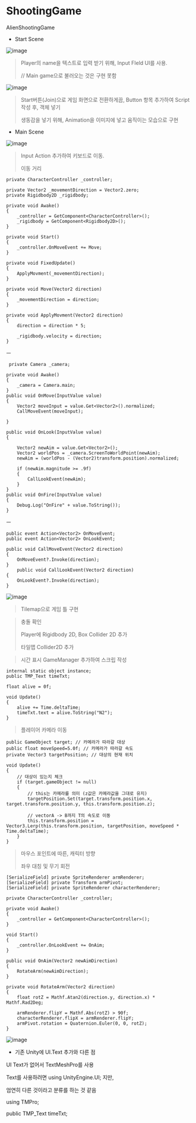 # ShootingGame
AlienShootingGame


 - Start Scene


![image](https://github.com/Yeonnnii/ShootingGame/assets/141755349/28d2d29f-1ed8-449b-900d-ba2e7ba96e06)

> Player의 name을 텍스트로 입력 받기 위해, Input FIeld UI를 사용.
>
> // Main game으로 불러오는 것은 구현 못함


![image](https://github.com/Yeonnnii/ShootingGame/assets/141755349/1c4cd82b-a998-41df-a1cb-1fed94fd844f)

> Start버튼(Join)으로 게임 화면으로 전환하게끔, Button 항목 추가하여 Script 작성 후, 객체 넣기
> 
> 생동감을 넣기 위해, Animation을 이미지에 넣고 움직이는 모습으로 구현



 - Main Scene


![image](https://github.com/Yeonnnii/ShootingGame/assets/141755349/e8fa9afd-74ae-4388-8f9f-c57fa1df72d1)
> Input Action 추가하여 키보드로 이동.
>
> 이동 거리
> 
    private CharacterController _controller;

    private Vector2 _movementDirection = Vector2.zero;
    private Rigidbody2D _rigidbody;

    private void Awake()
    {
        _controller = GetComponent<CharacterController>();
        _rigidbody = GetComponent<Rigidbody2D>();
    }

    private void Start()
    {
        _controller.OnMoveEvent += Move;
    }

    private void FixedUpdate()
    {
        ApplyMovment(_movementDirection);
    }

    private void Move(Vector2 direction)
    {
        _movementDirection = direction;
    }

    private void ApplyMovment(Vector2 direction)
    {
        direction = direction * 5;

        _rigidbody.velocity = direction;
    }


ㅡ

     private Camera _camera;

    private void Awake()
    {
        _camera = Camera.main;
    }
    public void OnMove(InputValue value)
    {
        Vector2 moveInput = value.Get<Vector2>().normalized;
        CallMoveEvent(moveInput);

    }

    public void OnLook(InputValue value)
    {

        Vector2 newAim = value.Get<Vector2>();
        Vector2 worldPos = _camera.ScreenToWorldPoint(newAim);
        newAim = (worldPos - (Vector2)transform.position).normalized;

        if (newAim.magnitude >= .9f)
        {
            CallLookEvent(newAim);
        }
    }
    public void OnFire(InputValue value)
    {
        Debug.Log("OnFire" + value.ToString());
    }

ㅡ

    public event Action<Vector2> OnMoveEvent;
    public event Action<Vector2> OnLookEvent;

    public void CallMoveEvent(Vector2 direction)
    {
        OnMoveEvent?.Invoke(direction);
    }
        public void CallLookEvent(Vector2 direction)
    {
        OnLookEvent?.Invoke(direction);
    }


![image](https://github.com/Yeonnnii/ShootingGame/assets/141755349/f5a87f5f-702d-4ada-a0ab-1dcb432cf9a6)
> Tilemap으로 게임 틀 구현




> 충돌 확인
> 
> Player에 Rigidbody 2D, Box Collider 2D 추가
> 
> 타일맵 Collider2D 추가



> 시간 표시
> GameManager 추가하여 스크립 작성

    internal static object instance;
    public TMP_Text timeTxt;

    float alive = 0f;

    void Update()
    {
        alive += Time.deltaTime;
        timeTxt.text = alive.ToString("N2");
    }


> 플레이어 카메라 이동

    public GameObject target; // 카메라가 따라갈 대상
    public float moveSpeed=5.0f; // 카메라가 따라갈 속도
    private Vector3 targetPosition; // 대상의 현재 위치

    void Update()
    {
        // 대상이 있는지 체크
        if (target.gameObject != null)
        {
            // this는 카메라를 의미 (z값은 카메라값을 그대로 유지)
            targetPosition.Set(target.transform.position.x, target.transform.position.y, this.transform.position.z);

            // vectorA -> B까지 T의 속도로 이동
            this.transform.position = Vector3.Lerp(this.transform.position, targetPosition, moveSpeed * Time.deltaTime);
        }
    }



> 마우스 포인트에 따른, 캐릭터 방향
>
> 좌우 대칭 및 무기 회전
> 
    [SerializeField] private SpriteRenderer armRenderer;
    [SerializeField] private Transform armPivot;
    [SerializeField] private SpriteRenderer characterRenderer;

    private CharacterController _controller;

    private void Awake()
    {
        _controller = GetComponent<CharacterController>();
    }

    void Start()
    {
        _controller.OnLookEvent += OnAim;
    }

    public void OnAim(Vector2 newAimDirection)
    {
        RotateArm(newAimDirection);
    }

    private void RotateArm(Vector2 direction)
    {
        float rotZ = Mathf.Atan2(direction.y, direction.x) * Mathf.Rad2Deg;

        armRenderer.flipY = Mathf.Abs(rotZ) > 90f;
        characterRenderer.flipX = armRenderer.flipY;
        armPivot.rotation = Quaternion.Euler(0, 0, rotZ);
    }

![image](https://github.com/Yeonnnii/ShootingGame/assets/141755349/5cb52e57-5eff-4431-af8b-e69ae266bec3)


- 기존 Unity에 UI.Text 추가와 다른 점


UI Text가 없어서 TextMeshPro를 사용

Text를 사용하려면 using UnityEngine.UI; 지만,

엄연히 다른 것이라고 분류를 하는 것 같음


using TMPro;

public TMP_Text timeTxt;


